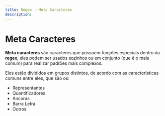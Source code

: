 ```yaml
---
title: Regex - Meta Caracteres
description:
---
```


<h1>Meta Caracteres</h1>

**Meta caracteres** são caracteres que possuem funções especiais dentro da **regex**, eles podem ser usados sozinhos ou em conjunto (que é o mais comum) para realizar padrões mais complexos.

Eles estão divididos em grupos distintos, de acordo com as características comuns entre eles, que são os:

- <Link href="/docs/representatives">Representantes</Link>
- <Link href="/docs/quantifiers">Quantificadores</Link>
- <Link href="/docs/anchors">Ancoras</Link>
- <Link href="/docs/bar-lettle">Barra Letra</Link>
- <Link href="/docs/others">Outros</Link>
